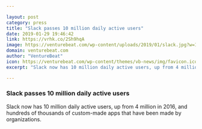 ```yaml
---

layout: post
category: press
title: "Slack passes 10 million daily active users"
date: 2019-01-29 19:46:42
link: https://vrhk.co/2Sh9hqA
image: https://venturebeat.com/wp-content/uploads/2019/01/slack.jpg?w=1200&strip=all
domain: venturebeat.com
author: "VentureBeat"
icon: https://venturebeat.com/wp-content/themes/vb-news/img/favicon.ico
excerpt: "Slack now has 10 million daily active users, up from 4 million in 2016, and hundreds of thousands of custom-made apps that have been made by organizations."

---
```


### Slack passes 10 million daily active users

Slack now has 10 million daily active users, up from 4 million in 2016, and hundreds of thousands of custom-made apps that have been made by organizations.